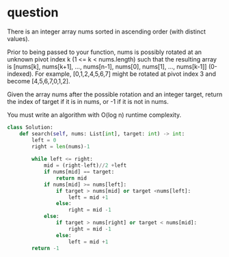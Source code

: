# question
There is an integer array nums sorted in ascending order (with distinct values).

Prior to being passed to your function, nums is possibly rotated at an unknown pivot index k (1 <= k < nums.length) such that the resulting array is [nums[k], nums[k+1], ..., nums[n-1], nums[0], nums[1], ..., nums[k-1]] (0-indexed). For example, [0,1,2,4,5,6,7] might be rotated at pivot index 3 and become [4,5,6,7,0,1,2].

Given the array nums after the possible rotation and an integer target, return the index of target if it is in nums, or -1 if it is not in nums.

You must write an algorithm with O(log n) runtime complexity.


```Python
class Solution:
    def search(self, nums: List[int], target: int) -> int:
        left = 0
        right = len(nums)-1
        
        while left <= right:
            mid = (right-left)//2 +left
            if nums[mid] == target:
                return mid
            if nums[mid] >= nums[left]:
                if target > nums[mid] or target <nums[left]:
                    left = mid +1
                else:
                    right = mid -1
            else:
                if target > nums[right] or target < nums[mid]:
                    right = mid -1
                else:
                    left = mid +1
        return -1


```

